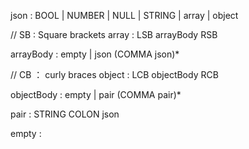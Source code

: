json       :  BOOL | NUMBER | NULL | STRING | array | object

// SB : Square brackets
array       : LSB arrayBody RSB

arrayBody   : empty | json (COMMA json)*

// CB ： curly braces
object      : LCB objectBody RCB

objectBody  : empty | pair (COMMA pair)*

pair        : STRING COLON json

empty       : 